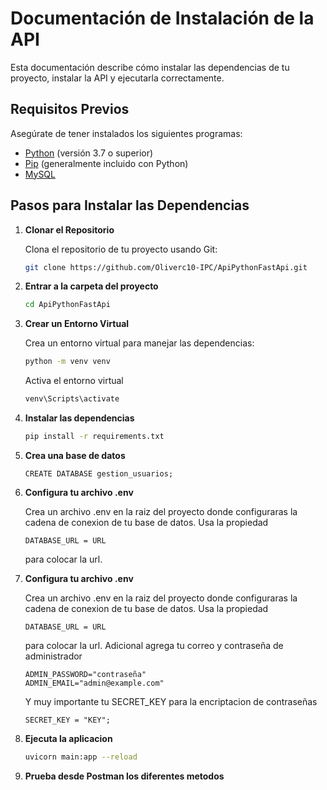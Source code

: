# Documentación de Instalación de la API

Esta documentación describe cómo instalar las dependencias de tu proyecto, instalar la API y ejecutarla correctamente.

## Requisitos Previos

Asegúrate de tener instalados los siguientes programas:

- [Python](https://www.python.org/downloads/) (versión 3.7 o superior)
- [Pip](https://pip.pypa.io/en/stable/installation/) (generalmente incluido con Python)
- [MySQL](https://dev.mysql.com/downloads/mysql/) 

## Pasos para Instalar las Dependencias

1. **Clonar el Repositorio**

   Clona el repositorio de tu proyecto usando Git:

   ```bash
   git clone https://github.com/Oliverc10-IPC/ApiPythonFastApi.git

2. **Entrar a la carpeta del proyecto**
   
    ```bash
   cd ApiPythonFastApi
3. **Crear un Entorno Virtual**
   
   Crea un entorno virtual para manejar las dependencias:
   ```bash
   python -m venv venv
   ```
   Activa el entorno virtual
    ```bash
    venv\Scripts\activate
   ```   
4. **Instalar las dependencias**
   ```bash
   pip install -r requirements.txt
5. **Crea una base de datos**
    
    ```
    CREATE DATABASE gestion_usuarios;
6. **Configura tu archivo .env**
    
    Crea un archivo .env en la raiz del proyecto donde configuraras la cadena de conexion de tu base de datos. Usa la propiedad 
    ```
    DATABASE_URL = URL
    ```
    para colocar la url.
6. **Configura tu archivo .env**
    
    Crea un archivo .env en la raiz del proyecto donde configuraras la cadena de conexion de tu base de datos. Usa la propiedad 
    ```
    DATABASE_URL = URL
    ```
    para colocar la url.
    Adicional agrega tu correo y contraseña de administrador
     ```
    ADMIN_PASSWORD="contraseña"
    ADMIN_EMAIL="admin@example.com"
    ``` 
    Y muy importante tu SECRET_KEY para la encriptacion de contraseñas
     ```
    SECRET_KEY = "KEY";
    ``` 

7. **Ejecuta la aplicacion**
   
   ```bash
   uvicorn main:app --reload

8. **Prueba desde Postman los diferentes metodos**
    
